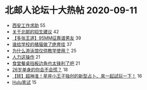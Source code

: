 # 北邮人论坛十大热帖 2020-09-11

- [西安工作求助](https://bbs.byr.cn/article/Shaanxi/121420) 55
- [关于北邮的招生建议](https://bbs.byr.cn/article/Picture/3261804) 42
- [【多张王道】95MM征靠谱男友](https://bbs.byr.cn/article/Friends/1970878) 39
- [谁给学校的橘猫做了绝育哇](https://bbs.byr.cn/article/Talking/6224254) 37
- [为什么游泳馆仅供教学使用？](https://bbs.byr.cn/article/Swim/127831) 25
- [人力这操作](https://bbs.byr.cn/article/WorkLife/1152925) 21
- [食堂餐桌挡板边角也太锋利了吧](https://bbs.byr.cn/article/Health/222078) 21
- [26岁单身的你会不会慌？](https://bbs.byr.cn/article/Feeling/3154677) 18
- [【转】超神准！星座小王子独创的新型占卜、來一起試玩一下！](https://bbs.byr.cn/article/Constellations/326533) 16
- [Hulu笔试](https://bbs.byr.cn/article/Job/2101200) 15


